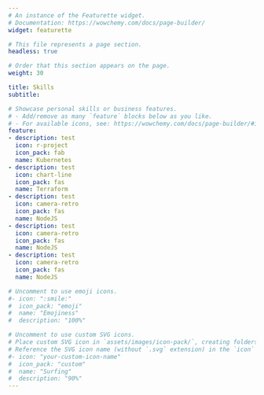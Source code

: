 ```yaml
---
# An instance of the Featurette widget.
# Documentation: https://wowchemy.com/docs/page-builder/
widget: featurette

# This file represents a page section.
headless: true

# Order that this section appears on the page.
weight: 30

title: Skills
subtitle:

# Showcase personal skills or business features.
# - Add/remove as many `feature` blocks below as you like.
# - For available icons, see: https://wowchemy.com/docs/page-builder/#icons
feature:
- description: test
  icon: r-project
  icon_pack: fab
  name: Kubernetes
- description: test
  icon: chart-line
  icon_pack: fas
  name: Terraform
- description: test
  icon: camera-retro
  icon_pack: fas
  name: NodeJS
- description: test
  icon: camera-retro
  icon_pack: fas
  name: NodeJS
- description: test
  icon: camera-retro
  icon_pack: fas
  name: NodeJS

# Uncomment to use emoji icons.
#- icon: ":smile:"
#  icon_pack: "emoji"
#  name: "Emojiness"
#  description: "100%"  

# Uncomment to use custom SVG icons.
# Place custom SVG icon in `assets/images/icon-pack/`, creating folders if necessary.
# Reference the SVG icon name (without `.svg` extension) in the `icon` field.
#- icon: "your-custom-icon-name"
#  icon_pack: "custom"
#  name: "Surfing"
#  description: "90%"
---
```

